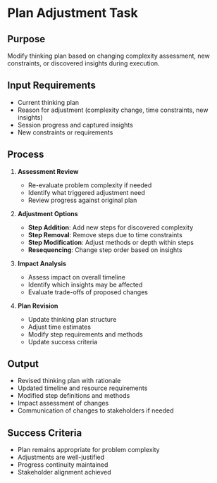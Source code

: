 # Plan Adjustment Task

## Purpose
Modify thinking plan based on changing complexity assessment, new constraints, or discovered insights during execution.

## Input Requirements
- Current thinking plan
- Reason for adjustment (complexity change, time constraints, new insights)
- Session progress and captured insights
- New constraints or requirements

## Process
1. **Assessment Review**
   - Re-evaluate problem complexity if needed
   - Identify what triggered adjustment need
   - Review progress against original plan

2. **Adjustment Options**
   - **Step Addition**: Add new steps for discovered complexity
   - **Step Removal**: Remove steps due to time constraints
   - **Step Modification**: Adjust methods or depth within steps
   - **Resequencing**: Change step order based on insights

3. **Impact Analysis**
   - Assess impact on overall timeline
   - Identify which insights may be affected
   - Evaluate trade-offs of proposed changes

4. **Plan Revision**
   - Update thinking plan structure
   - Adjust time estimates
   - Modify step requirements and methods
   - Update success criteria

## Output
- Revised thinking plan with rationale
- Updated timeline and resource requirements
- Modified step definitions and methods
- Impact assessment of changes
- Communication of changes to stakeholders if needed

## Success Criteria
- Plan remains appropriate for problem complexity
- Adjustments are well-justified
- Progress continuity maintained
- Stakeholder alignment achieved